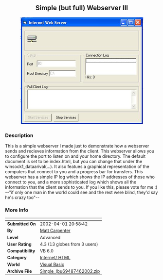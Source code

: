 ﻿<div align="center">

## Simple \(but full\) Webserver III

<img src="PIC2002461449505261.jpg">
</div>

### Description

This is a simple webserver I made just to demonstrate how a webserver sends and recieves information from the client. This webserver allows you to configure the port to listen on and your home directory. The default document is set to be index.html, but you can change that under the winsock1_dataarival(...). It also featues a graphical representation of the computers that connect to you and a progress bar for transfers. This webserver has a simple IP log which shows the IP addresses of those who connect to you, and a more sophisticated log which shows all the information that the client sends to you. If you like this, please vote for me :) --"if only one man in the world could see and the rest were blind, they'd say he's crazy too"--
 
### More Info
 


<span>             |<span>
---                |---
**Submitted On**   |2002-04-01 20:58:42
**By**             |[Matt Carpenter](https://github.com/Planet-Source-Code/PSCIndex/blob/master/ByAuthor/matt-carpenter.md)
**Level**          |Advanced
**User Rating**    |4.3 (13 globes from 3 users)
**Compatibility**  |VB 6\.0
**Category**       |[Internet/ HTML](https://github.com/Planet-Source-Code/PSCIndex/blob/master/ByCategory/internet-html__1-34.md)
**World**          |[Visual Basic](https://github.com/Planet-Source-Code/PSCIndex/blob/master/ByWorld/visual-basic.md)
**Archive File**   |[Simple\_\(bu69487462002\.zip](https://github.com/Planet-Source-Code/matt-carpenter-simple-but-full-webserver-iii__1-33533/archive/master.zip)








